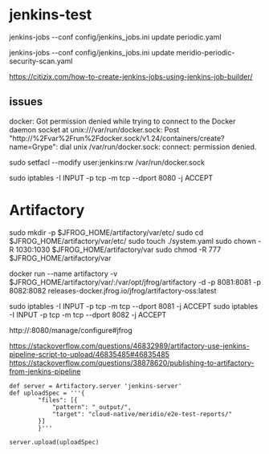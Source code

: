 # jenkins-test

jenkins-jobs --conf config/jenkins_jobs.ini update periodic.yaml

jenkins-jobs --conf config/jenkins_jobs.ini update meridio-periodic-security-scan.yaml

https://citizix.com/how-to-create-jenkins-jobs-using-jenkins-job-builder/

## issues
 
docker: Got permission denied while trying to connect to the Docker daemon socket at unix:///var/run/docker.sock: Post "http://%2Fvar%2Frun%2Fdocker.sock/v1.24/containers/create?name=Grype": dial unix /var/run/docker.sock: connect: permission denied.

sudo setfacl --modify user:jenkins:rw /var/run/docker.sock


sudo iptables -I INPUT -p tcp -m tcp --dport 8080 -j ACCEPT

# Artifactory 

sudo mkdir -p $JFROG_HOME/artifactory/var/etc/
sudo cd $JFROG_HOME/artifactory/var/etc/
sudo touch ./system.yaml
sudo chown -R 1030:1030 $JFROG_HOME/artifactory/var
sudo chmod -R 777 $JFROG_HOME/artifactory/var

docker run --name artifactory -v $JFROG_HOME/artifactory/var/:/var/opt/jfrog/artifactory -d -p 8081:8081 -p 8082:8082 releases-docker.jfrog.io/jfrog/artifactory-oss:latest

sudo iptables -I INPUT -p tcp -m tcp --dport 8081 -j ACCEPT
sudo iptables -I INPUT -p tcp -m tcp --dport 8082 -j ACCEPT

http://:8080/manage/configure#jfrog

https://stackoverflow.com/questions/46832989/artifactory-use-jenkins-pipeline-script-to-upload/46835485#46835485
https://stackoverflow.com/questions/38878620/publishing-to-artifactory-from-jenkins-pipeline
```
def server = Artifactory.server 'jenkins-server'
def uploadSpec = '''{
        "files": [{
            "pattern": "_output/",
            "target": "cloud-native/meridio/e2e-test-reports/"
        }]
        }'''

server.upload(uploadSpec)
```
